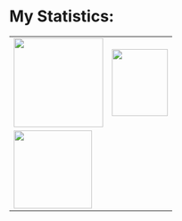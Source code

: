 # My Statistics:

<table>
  <tr>
    <td>
      <img height="160em" align="center" src="https://github-readme-stats.vercel.app/api?username=iliekrishna&show_icons=true&theme=tokyonight&include_all_commits=true&count_private=true"/>
    </td>
    <td>
      <img height="120em" align="center" src="https://i.gifer.com/DD9.gif" width="100"/>
    </td>
  </tr>
  <tr>
    <td colspan="2">
      <img height="140em" align="center" src="https://github-readme-stats.vercel.app/api/top-langs/?username=iliekrishna&layout=compact&langs_count=16&theme=tokyonight"/>
    </td>
  </tr>
</table>
